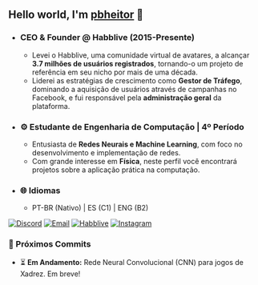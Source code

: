 ## Hello world, I'm <a href="https://github.com/pbheitor/">pbheitor</a> 👋

- ### CEO & Founder @ Habblive (2015-Presente)
    - Levei o Habblive, uma comunidade virtual de avatares, a alcançar **3.7 milhões de usuários registrados**, tornando-o um projeto de referência em seu nicho por mais de uma década.
    - Liderei as estratégias de crescimento como **Gestor de Tráfego**, dominando a aquisição de usuários através de campanhas no Facebook, e fui responsável pela **administração geral** da plataforma.
- ### ⚙️ Estudante de Engenharia de Computação | 4º Período
    - Entusiasta de **Redes Neurais e Machine Learning**, com foco no desenvolvimento e implementação de redes.
    - Com grande interesse em **Física**, neste perfil você encontrará projetos sobre a aplicação prática na computação.
- ### 🌐 Idiomas
    - PT-BR (Nativo) | ES (C1) | ENG (B2)

[![Discord](https://img.shields.io/badge/Discord-7289DA?style=for-the-badge&logo=discord&logoColor=white)](https://discord.com/users/pbheitor)
[![Email](https://img.shields.io/badge/Email-D14836?style=for-the-badge&logo=gmail&logoColor=white)](mailto:heitorbarcellos07@gmail.com)
[![Habblive](https://img.shields.io/badge/Habblive-007BFF?style=for-the-badge&logo=H&logoColor=white)](https://habblive.in/)
[![Instagram](https://img.shields.io/badge/Instagram-E4405F?style=for-the-badge&logo=instagram&logoColor=white)](https://www.instagram.com/pbheitor/)

### 🚀 Próximos Commits

- ⏳ **Em Andamento:** Rede Neural Convolucional (CNN) para jogos de Xadrez. Em breve!
